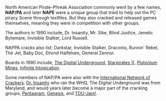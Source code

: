 North American Pirate-Phreak Association commonly went by a few names, **NAP/PA** and later **NAPE** were a unique group that tried to help out the PC piracy Scene through textfiles. But they also cracked and released games themselves, meaning they were in competition with other groups.

The authors in 1990 include, Dr. Insanity, Mr. Sike, Blind Justice, Jenetic Bytemare, Invisible Stalker, Lord Russell.

NAPPA cracks also list: Darkstar, Invisible Stalker, Draconis, Runnin' Rebel, The Jet, Baby Doc, Elrond Halfelven, General Zennor.

Boards in 1990 include, [The Digital Underground](https://demozoo.org/bbs/2448/), [Starpirates \]\[](https://demozoo.org/bbs/12201/), [Plutonium Mines](https://demozoo.org/bbs/4203/), [Infinite Intoxication](https://demozoo.org/bbs/7708/).

Some members of NAP/PA were also with the [International Network of Crackers](/g/international-network-of-crackers). [Dr. Insanity](/p/dr-insanity) who ran the WHQ, The Digital Underground was from Maryland, and would years later become a major part of the cracking groups, [Pentagram](/g/pentagram), [Genesis](/g/genesis), and [TDU-Jam!](https://defacto2.net/g/tdu_jam).